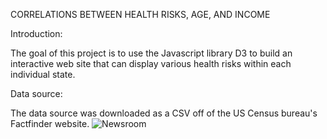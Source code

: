 CORRELATIONS BETWEEN HEALTH RISKS, AGE, AND INCOME

Introduction:

The goal of this project is to use the Javascript library D3 to build an interactive web site
that can display various health risks within each individual state.

Data source:

The data source was downloaded as a CSV off of the US Census bureau's Factfinder website.
![Newsroom](https://media.giphy.com/media/v2xIous7mnEYg/giphy.gif)

